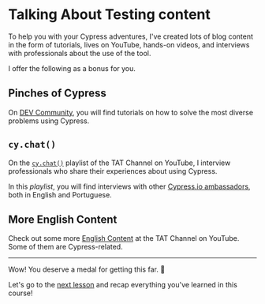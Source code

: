 # Talking About Testing content

To help you with your Cypress adventures, I've  created lots of blog content in the form of tutorials, lives on YouTube, hands-on videos, and interviews with professionals about the use of the tool.

I offer the following as a bonus for you.

## Pinches of Cypress

On [DEV Community](https://dev.to/walmyrlimaesilv/series/11377), you will find tutorials on how to solve the most diverse problems using Cypress.

## `cy.chat()`

On the  [`cy.chat()`](https://www.youtube.com/playlist?list=PL-eblSNRj0QH95Kx6iMR_Fwk5WsCM89Ha) playlist of the TAT Channel on YouTube, I interview professionals who share their experiences about using Cypress.

In this _playlist_, you will find interviews with other [Cypress.io ambassadors](https://www.cypress.io/ambassadors/), both in English and Portuguese.

## More English Content

Check out some more [English Content](https://youtube.com/playlist?list=PL-eblSNRj0QFCgBuHFSSJUeEYDm6wwvHI) at the TAT Channel on YouTube. Some of them are Cypress-related.

___

Wow! You deserve a medal for getting this far. 🥇

Let's go to the [next lesson](./congratulations.md) and recap everything you've learned in this course!
